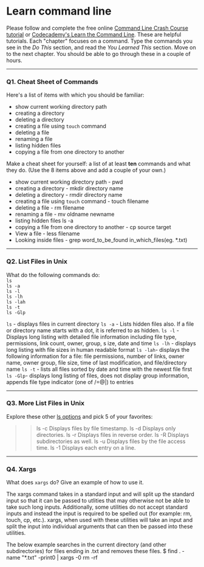 # Learn command line

Please follow and complete the free online [Command Line Crash Course
tutorial](https://web.archive.org/web/20160708171659/http://cli.learncodethehardway.org/book/) or [Codecademy's Learn the Command Line](https://www.codecademy.com/learn/learn-the-command-line). These are helpful tutorials. Each "chapter" focuses on a command. Type the commands you see in the _Do This_ section, and read the _You Learned This_ section. Move on to the next chapter. You should be able to go through these in a couple of hours.

---

### Q1.  Cheat Sheet of Commands  

Here's a list of items with which you should be familiar:  
* show current working directory path
* creating a directory
* deleting a directory
* creating a file using `touch` command
* deleting a file
* renaming a file
* listing hidden files
* copying a file from one directory to another

Make a cheat sheet for yourself: a list of at least **ten** commands and what they do.  (Use the 8 items above and add a couple of your own.)  

> > 
* show current working directory path - pwd
* creating a directory - mkdir directory name
* deleting a directory - rmdir directory name
* creating a file using `touch` command - touch filename
* deleting a file - rm filename
* renaming a file - mv oldname newname
* listing hidden files ls -a
* copying a file from one directory to another - cp source target
* View a file - less filename
* Looking inside files - grep word_to_be_found in_which_files(eg. *.txt)

---

### Q2.  List Files in Unix   

What do the following commands do:  
`ls`  
`ls -a`  
`ls -l`  
`ls -lh`  
`ls -lah`  
`ls -t`  
`ls -Glp`  

> > 
`ls`     - displays files in current directory
`ls -a`  - Lists hidden files also. If a file or directory name starts with a dot, it is referred to as hidden.
`ls -l`  - Displays long listing with detailed file information including file type, permissions, link count, owner, group, s       ize, date and time
`ls -lh` - displays long listing with file sizes in human readable format 
`ls -lah`- displays the following information for a file:
           file permissions, number of links, owner name, owner group, file size, time of last modification, and file/directory name
`ls -t`  - lists all files sorted by date and time with the newest file first
`ls -Glp`- displays long listing of files, does not display group information, appends file type indicator (one of /=@|) to entries  

---

### Q3.  More List Files in Unix  

Explore these other [ls options](http://www.techonthenet.com/unix/basic/ls.php) and pick 5 of your favorites:

> > ls -c	Displays files by file timestamp.
    ls -d	Displays only directories.
    ls -r	Displays files in reverse order.
    ls -R	Displays subdirectories as well.
    ls -u	Displays files by the file access time.
    ls -1	Displays each entry on a line.
    
---

### Q4.  Xargs   

What does `xargs` do? Give an example of how to use it.

> > 
The xargs command takes in a standard input and will split up the standard input so that it can be passed to utlities that may otherwise not be able to take such long inputs. Additionally, some utilities do not accept standard inputs and instead the input is required to be spelled out (for example: rm, touch, cp, etc.). xargs, when used with these utilities will take an input and split the input into individual arguments that can then be passed into these utilities.

The below example searches in the current directory (and other subdirectories) for files ending in .txt and removes these files.
$ find . -name "*.txt" -print0 | xargs -0 rm -rf
 

